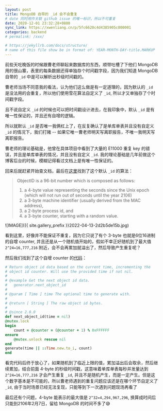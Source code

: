 ```yaml
---
layout: post
title: MongoDB 自带的 _id 会不会重复
# date 同时用作关联 github issue 的唯一标识，所以不可重复
date: 2020-12-01 23:32:28+0800
sync_link: https://xwenliang.cn/p/5fc6620c4d4385905c000001
categories: backend
# permalink: /xxx/

# https://jekyllrb.com/docs/structure/
# name of this file show be in format of: YEAR-MONTH-DAY-title.MARKUP
---
```



前些天吃晚饭的时候跟曹老师聊起来数据库的东西，顺带吐槽了下他们 MongoDB 用的很山寨，表里的每条数据还得单独存个时间戳字段，因为我们知道 MongoDB 自带的 `_id` 中是可以解析出秒级时间戳的。

曹老师当场不同意我的看法，认为他们这么做是有一定道理的，因为默认的 `_id` 是没法用的会重复，所以他们使用雪花算法自定义了 `_id`, 所以才又单独存了个时间戳字段。

且不说自定义 `_id` 的时候也可以把时间戳设计进去，在我印象中，默认 `_id` 是有唯一性保证的，并且还有自增的逻辑。

所以就默认 `_id` 是否唯一我俩杠上了，在反复确认了是单库单表并且没有自定义 `_id` 的情况下，我们打赌 -- 如果它唯一曹老师明天写离职报告，不唯一我明天写离职报告。

曹老师的理论基础是，他曾在具体项目中看到了大量的 E11000 重复 key 的错误，并且是单库单表的情况，并且没有自定义 `_id`. 我的理论基础是几年前做这个博客后台的时候，模糊记得看过文档上是有唯一性保证的。

回来后就赶紧开始查文档，最后在[这里](https://www.mongodb.com/blog/post/generating-globally-unique-identifiers-for-use-with-mongodb)找到了这个默认 `_id` 的算法：

> ObjectID is a 96-bit number which is composed as follows:
> 1. a 4-byte value representing the seconds since the Unix epoch (which will not run out of seconds until the year 2106)
> 2. a 3-byte machine identifier (usually derived from the MAC address),
> 3. a 2-byte process id, and
> 4. a 3-byte counter, starting with a random value.

![IMAGE]({{ site.gallery_prefix }}2022-04-13-2d2b5de15b.jpg)  

看到这里，好像并不能保证不重复，因为它只说了有个 3-byte 也就是6位16进制的自增 counter, 并且还是从一个随机值开始的，假如不幸正好随机到了最大值 `2^24=16,777,216` 附近，会不会再累加就溢出了，然后导致产生重复呢？

然后我们找到了这个自增 counter 的[代码](https://github.com/mongodb/bson-ruby/blob/a316d7d7d536b40f917c763ddd548cf14e7059b1/lib/bson/object_id.rb#L369-L378)：  

```ruby
# Return object id data based on the current time, incrementing the
# object id counter. Will use the provided time if not nil.
#
# @example Get the next object id data.
#   generator.next_object_id
#
# @param [ Time ] time The optional time to generate with.
#
# @return [ String ] The raw object id bytes.
#
# @since 2.0.0
def next_object_id(time = nil)
@mutex.lock
begin
    count = @counter = (@counter + 1) % 0xFFFFFF
ensure
    @mutex.unlock rescue nil
end
generate(time || ::Time.new.to_i, count)
end
```

看完代码后终于放心了，如果随机到了临近上限的值，累加溢出后会取余，然后继续累加，结合前面 4-byte 的秒级时间戳，这意味着单库单表每秒并发量达到 `2^24=16,777,216` 才会产生重复 `_id`, 并且不是随机产生，而是一定产生。但是这个数字基本是不可能的，所以曹老师遇到的重复问题应该还是在哪个环节自定义了 `_id`, 由于当时场景已经无法复现，只能等到下一次遇到问题现场再看了  

最后还有个问题，4-byte 能表示的最大值是 `2^32=4,294,967,296`, 换算成时间后只能到2106年2月7日，留给 MongoDB 的时间不多了😅  

